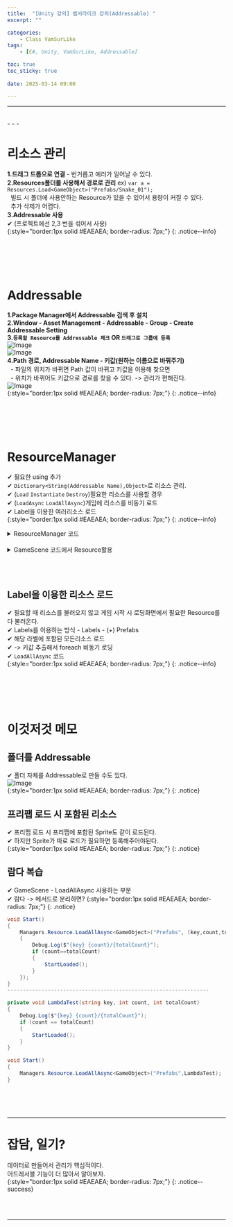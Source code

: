 ```yaml
---
title:  "[Unity 강의] 뱀서라이크 강의(Addressable) "
excerpt: ""

categories:
    - Class VamSurLike
tags:
    - [C#, Unity, VamSurLike, Addressable]

toc: true
toc_sticky: true
 
date: 2025-03-14 09:00

---
```

- - -


<br>
- - - 

# 리소스 관리
**1.드래그 드롭으로 연결** - 번거롭고 에러가 일어날 수 있다.  
**2.Resources폴더를 사용해서 경로로 관리**  ex) `var a = Resources.Load<GameObject>("Prefabs/Snake_01");`  
&nbsp;&nbsp;빌드 시 폴더에 사용안하는 Resource가 있을 수 있어서 용량이 커질 수 있다.  
&nbsp;&nbsp;추가 삭제가 어렵다.  
**3.Addressable 사용**  
✔ (프로젝트에선 2,3 번을 섞어서 사용)  
{:style="border:1px solid #EAEAEA; border-radius: 7px;"}
{: .notice--info}  


<br><br><br><br>

# Addressable 
**1.Package Manager에서 Addressable 검색 후 설치**  
**2.Window - Asset Management - Addressable - Group - Create Addressable Setting**  
**3.`등록할 Resource를 Addressable 체크` OR `드래그로 그룹에 등록`**  
![Image](https://github.com/user-attachments/assets/791b77f9-c1ce-44bb-9323-3d3a1e451f4d)  
![Image](https://github.com/user-attachments/assets/f0b9f799-e1e6-431c-bded-945bd7127936)  
**4.Path 경로, Addressable Name - 키값(원하는 이름으로 바꿔주기)**  
&nbsp;&nbsp;- 파일의 위치가 바뀌면 Path 값이 바뀌고 키값을 이용해 찾으면  
&nbsp;&nbsp;- 위치가 바뀌어도 키값으로 경로를 찾을 수 있다. -> 관리가 편해진다.  
![Image](https://github.com/user-attachments/assets/1383c682-a18a-4894-a8f7-812bd397d9ed)  
{:style="border:1px solid #EAEAEA; border-radius: 7px;"}
{: .notice--info}  

<br><br><br><br>

# ResourceManager
✔ 필요한 using 추가  
✔ `Dictionary<String(Addressable Name),Object>`로 리소스 관리.  
✔ (`Load` `Instantiate` `Destroy`)필요한 리소스를 사용할 경우  
✔ (`LoadAsync` `LoadAllAsync`)게임에 리소스를 비동기 로드  
✔ Label을 이용한 여러리소스 로드  
{:style="border:1px solid #EAEAEA; border-radius: 7px;"}
{: .notice--info}  

<details>
<summary>ResourceManager 코드</summary>
<div class="notice--primary" markdown="1"> 

```c# 
using System.Collections;
using System.Collections.Generic;
using UnityEngine;
using UnityEngine.AddressableAssets;
using UnityEngine.ResourceManagement.AsyncOperations;
using System;
using Object = UnityEngine.Object;
using System.Runtime.InteropServices;

public class ResourceManager 
{
    Dictionary<string, UnityEngine.Object> _resources = new Dictionary<string, Object>();

    public T Load<T>(string key) where T : Object
    {
        if (_resources.TryGetValue(key, out Object resource))
            return resource as T;

        return null;
    }

    public GameObject Instantiate(string key, Transform parent = null, bool pooling = false) 
    {
        GameObject prefabs = Load<GameObject>($"{key}");
        if (prefabs==null)
        {
            Debug.Log($"Failed to load Prefabs : {key}");
            return null;
        }

        GameObject go = Object.Instantiate(prefabs, parent);
        go.name = prefabs.name;
        return go;
    }

    public void Destroy(GameObject go) 
    {
        if (go == null)
            return;

        Object.Destroy(go);
    }

    #region 어드레서블
    public void LoadAsync<T>(string key,Action<T> callback = null) where T : UnityEngine.Object 
    {
        // 캐시 확인.
        if (_resources.TryGetValue(key, out Object resource)) 
        {
            callback?.Invoke(resource as T);
            return;
        }

        // 리소스 비동기 로딩 
        var asyncOperation = Addressables.LoadAssetAsync<T>(key);
        asyncOperation.Completed += (op) =>
        {
            _resources.Add(key, op.Result);
            callback?.Invoke(op.Result);
        };
    }

    public void LoadAllAsync<T>(string label, Action<string, int, int> callback) where T : UnityEngine.Object
    {
        // Action<string, int, int> => <Key, loadCount, totalCount>   loadCount, totalCount는 유동적 필요x면 없어도된다.
        var opHandle = Addressables.LoadResourceLocationsAsync(label, typeof(T));
        opHandle.Completed += (op) =>
        {
            int loadCount = 0;
            int totalCount = op.Result.Count;

            foreach (var result in op.Result)
            {
                LoadAsync<T>(result.PrimaryKey, (obj) =>
                {
                    loadCount++;
                    callback?.Invoke(result.PrimaryKey, loadCount, totalCount);
                });
            }
        };
    }
    #endregion
}
```
</div>
</details>

<br>

<details>
<summary>GameScene 코드에서 Resource활용</summary>
<div class="notice--primary" markdown="1"> 

```c# 
using Mono.Cecil;
using UnityEditor.AddressableAssets.HostingServices;
using UnityEngine;

public class GameScene : MonoBehaviour
{

    GameObject _slime;
    GameObject _goblin;
    GameObject _snake;
    GameObject _joystick;

    void Start()
    {
        Managers.Resource.LoadAllAsync<GameObject>("Prefabs", (key,count,totalCount) =>
        {
            Debug.Log($"{key} {count}/{totalCount}");

            if (count==totalCount)
            {
                StartLoaded();
            }
        });
    }


    void StartLoaded() 
    {
        // Resources폴더에서 찾는 방식
        // var a = Resources.Load<GameObject>("Prefabs/Snake_01");

        GameObject _slimePrefab = Managers.Resource.Load<GameObject>("Slime_01.prefab");
        _slime = GameObject.Instantiate(_slimePrefab);
        GameObject _snakePrefab = Managers.Resource.Load<GameObject>("Snake_01.prefab");
        _snake = GameObject.Instantiate(_snakePrefab);
        GameObject _goblinPrefab = Managers.Resource.Load<GameObject>("Goblin_01.prefab");
        _goblin = GameObject.Instantiate(_goblinPrefab);
        GameObject _joystickPrefab = Managers.Resource.Load<GameObject>("Joystick.prefab");
        _joystick = GameObject.Instantiate(_joystickPrefab);

        GameObject monsterObjects = new GameObject() { name = "@Monsters" };

        //_slime.transform.parent = monsterObjects.transform;
        _goblin.transform.parent = monsterObjects.transform;
        _snake.transform.parent = monsterObjects.transform;

        _slime.name = _slimePrefab.name;
        _goblin.name = _goblinPrefab.name;
        _snake.name = _snakePrefab.name;
        _joystick.name = _joystickPrefab.name;

        _slime.AddComponent<PlayerController>();

        Camera.main.GetComponent<CameraController>().Target = _slime;
    }
}

```
</div>
</details>

<br><br>

## Label을 이용한 리소스 로드
✔ 필요할 때 리소스를 불러오지 않고 게임 시작 시 로딩화면에서 필요한 Resource를 다 불러온다.  
✔ Labels를 이용하는 방식 - Labels - (+) Prefabs  
✔ 해당 라벨에 포함된 모든리소스 로드  
✔ -> 키값 추출해서 foreach 비동기 로딩  
✔ `LoadAllAsync` 코드  
{:style="border:1px solid #EAEAEA; border-radius: 7px;"}
{: .notice--info}  


<br><br><br><br>

# 이것저것 메모

## 폴더를 Addressable
✔ 폴더 자체를 Addressable로 만들 수도 있다.  
![Image](https://github.com/user-attachments/assets/4fb8b6a1-d23a-49b6-9831-710672c0b2cd)  
{:style="border:1px solid #EAEAEA; border-radius: 7px;"}
{: .notice}  


## 프리팹 로드 시 포함된 리소스
✔ 프리팹 로드 시 프리팹에 포함된 Sprite도 같이 로드된다.  
✔ 하지만 Sprite가 따로 로드가 필요하면 등록해주어야된다.  
{:style="border:1px solid #EAEAEA; border-radius: 7px;"}
{: .notice}  


## 람다 복습
✔ GameScene - LoadAllAsync 사용하는 부분  
✔ 람다 -> 메서드로 분리하면?
{:style="border:1px solid #EAEAEA; border-radius: 7px;"}
{: .notice}  

<div class="notice--primary" markdown="1"> 

```c# 
void Start()
{
    Managers.Resource.LoadAllAsync<GameObject>("Prefabs", (key,count,totalCount) =>
    {
        Debug.Log($"{key} {count}/{totalCount}");
        if (count==totalCount)
        {
            StartLoaded();
        }
    });
}
-----------------------------------------------------------------

private void LambdaTest(string key, int count, int totalCount)
{
    Debug.Log($"{key} {count}/{totalCount}");
    if (count == totalCount)
    {
        StartLoaded();
    }
}

void Start()
{
    Managers.Resource.LoadAllAsync<GameObject>("Prefabs",LambdaTest);
}
```
</div>


<br><br><br>
- - - 

# 잡담, 일기?
데이터로 만들어서 관리가 핵심적이다.  
어드레서블 기능이 더 많아서 알아보자.  
{:style="border:1px solid #EAEAEA; border-radius: 7px;"}
{: .notice--success}  


<br><br>
- - -